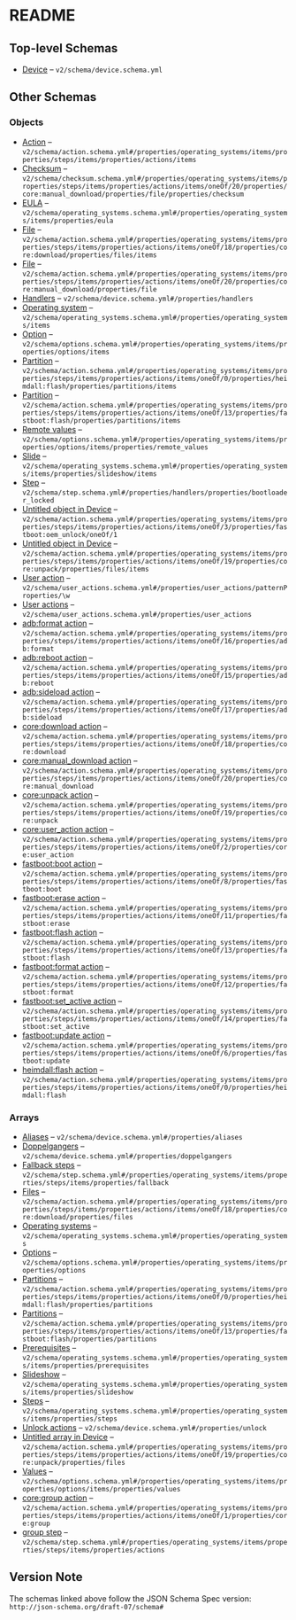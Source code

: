 # README

## Top-level Schemas

-   [Device](./device.md "Device configuration for the UBports Installer") – `v2/schema/device.schema.yml`

## Other Schemas

### Objects

-   [Action](./device-properties-operating-systems-operating-system-properties-steps-step-properties-group-step-action.md "Atomic action") – `v2/schema/action.schema.yml#/properties/operating_systems/items/properties/steps/items/properties/actions/items`
-   [Checksum](./device-properties-operating-systems-operating-system-properties-steps-step-properties-group-step-action-oneof-coremanual_download-action-properties-coremanual_download-action-properties-file-properties-checksum.md "Verify a file's integrity by checking it with a hashing algorithm") – `v2/schema/checksum.schema.yml#/properties/operating_systems/items/properties/steps/items/properties/actions/items/oneOf/20/properties/core:manual_download/properties/file/properties/checksum`
-   [EULA](./device-properties-operating-systems-operating-system-properties-eula.md "An end-user license agreement") – `v2/schema/operating_systems.schema.yml#/properties/operating_systems/items/properties/eula`
-   [File](./device-properties-operating-systems-operating-system-properties-steps-step-properties-group-step-action-oneof-coredownload-action-properties-coredownload-action-properties-files-file.md) – `v2/schema/action.schema.yml#/properties/operating_systems/items/properties/steps/items/properties/actions/items/oneOf/18/properties/core:download/properties/files/items`
-   [File](./device-properties-operating-systems-operating-system-properties-steps-step-properties-group-step-action-oneof-coremanual_download-action-properties-coremanual_download-action-properties-file.md "File to download") – `v2/schema/action.schema.yml#/properties/operating_systems/items/properties/steps/items/properties/actions/items/oneOf/20/properties/core:manual_download/properties/file`
-   [Handlers](./device-properties-handlers.md "Steps to run to handle specific known errors") – `v2/schema/device.schema.yml#/properties/handlers`
-   [Operating system](./device-properties-operating-systems-operating-system.md "An operating system available for installation") – `v2/schema/operating_systems.schema.yml#/properties/operating_systems/items`
-   [Option](./device-properties-operating-systems-operating-system-properties-options-option.md "Option for the installation") – `v2/schema/options.schema.yml#/properties/operating_systems/items/properties/options/items`
-   [Partition](./device-properties-operating-systems-operating-system-properties-steps-step-properties-group-step-action-oneof-heimdallflash-action-properties-heimdallflash-action-properties-partitions-partition.md "Partition to flash") – `v2/schema/action.schema.yml#/properties/operating_systems/items/properties/steps/items/properties/actions/items/oneOf/0/properties/heimdall:flash/properties/partitions/items`
-   [Partition](./device-properties-operating-systems-operating-system-properties-steps-step-properties-group-step-action-oneof-fastbootflash-action-properties-fastbootflash-action-properties-partitions-partition.md "Partition to flash") – `v2/schema/action.schema.yml#/properties/operating_systems/items/properties/steps/items/properties/actions/items/oneOf/13/properties/fastboot:flash/properties/partitions/items`
-   [Remote values](./device-properties-operating-systems-operating-system-properties-options-option-properties-remote-values.md "If the values can be generated from a remote source like the systemimage api, this provides the required information for that") – `v2/schema/options.schema.yml#/properties/operating_systems/items/properties/options/items/properties/remote_values`
-   [Slide](./device-properties-operating-systems-operating-system-properties-slideshow-slide.md "Slide about the operating system") – `v2/schema/operating_systems.schema.yml#/properties/operating_systems/items/properties/slideshow/items`
-   [Step](./device-properties-handlers-properties-step.md "Installation step") – `v2/schema/step.schema.yml#/properties/handlers/properties/bootloader_locked`
-   [Untitled object in Device](./device-properties-operating-systems-operating-system-properties-steps-step-properties-group-step-action-oneof-fastbootoem_unlock-action-properties-fastbootoem_unlock-action-oneof-1.md) – `v2/schema/action.schema.yml#/properties/operating_systems/items/properties/steps/items/properties/actions/items/oneOf/3/properties/fastboot:oem_unlock/oneOf/1`
-   [Untitled object in Device](./device-properties-operating-systems-operating-system-properties-steps-step-properties-group-step-action-oneof-coreunpack-action-properties-coreunpack-action-properties-files-items.md) – `v2/schema/action.schema.yml#/properties/operating_systems/items/properties/steps/items/properties/actions/items/oneOf/19/properties/core:unpack/properties/files/items`
-   [User action](./device-properties-user-actions-patternproperties-user-action.md "Instruction that can be referenced and presented to the user") – `v2/schema/user_actions.schema.yml#/properties/user_actions/patternProperties/\w`
-   [User actions](./device-properties-user-actions.md "Object that contains instructions for the user for later reference") – `v2/schema/user_actions.schema.yml#/properties/user_actions`
-   [adb:format action](./device-properties-operating-systems-operating-system-properties-steps-step-properties-group-step-action-oneof-adbformat-action-properties-adbformat-action.md) – `v2/schema/action.schema.yml#/properties/operating_systems/items/properties/steps/items/properties/actions/items/oneOf/16/properties/adb:format`
-   [adb:reboot action](./device-properties-operating-systems-operating-system-properties-steps-step-properties-group-step-action-oneof-adbreboot-action-properties-adbreboot-action.md) – `v2/schema/action.schema.yml#/properties/operating_systems/items/properties/steps/items/properties/actions/items/oneOf/15/properties/adb:reboot`
-   [adb:sideload action](./device-properties-operating-systems-operating-system-properties-steps-step-properties-group-step-action-oneof-adbsideload-action-properties-adbsideload-action.md) – `v2/schema/action.schema.yml#/properties/operating_systems/items/properties/steps/items/properties/actions/items/oneOf/17/properties/adb:sideload`
-   [core:download action](./device-properties-operating-systems-operating-system-properties-steps-step-properties-group-step-action-oneof-coredownload-action-properties-coredownload-action.md) – `v2/schema/action.schema.yml#/properties/operating_systems/items/properties/steps/items/properties/actions/items/oneOf/18/properties/core:download`
-   [core:manual_download action](./device-properties-operating-systems-operating-system-properties-steps-step-properties-group-step-action-oneof-coremanual_download-action-properties-coremanual_download-action.md) – `v2/schema/action.schema.yml#/properties/operating_systems/items/properties/steps/items/properties/actions/items/oneOf/20/properties/core:manual_download`
-   [core:unpack action](./device-properties-operating-systems-operating-system-properties-steps-step-properties-group-step-action-oneof-coreunpack-action-properties-coreunpack-action.md) – `v2/schema/action.schema.yml#/properties/operating_systems/items/properties/steps/items/properties/actions/items/oneOf/19/properties/core:unpack`
-   [core:user_action action](./device-properties-operating-systems-operating-system-properties-steps-step-properties-group-step-action-oneof-coreuser_action-action-properties-coreuser_action-action.md) – `v2/schema/action.schema.yml#/properties/operating_systems/items/properties/steps/items/properties/actions/items/oneOf/2/properties/core:user_action`
-   [fastboot:boot action](./device-properties-operating-systems-operating-system-properties-steps-step-properties-group-step-action-oneof-fastbootboot-action-properties-fastbootboot-action.md) – `v2/schema/action.schema.yml#/properties/operating_systems/items/properties/steps/items/properties/actions/items/oneOf/8/properties/fastboot:boot`
-   [fastboot:erase action](./device-properties-operating-systems-operating-system-properties-steps-step-properties-group-step-action-oneof-fastbooterase-action-properties-fastbooterase-action.md) – `v2/schema/action.schema.yml#/properties/operating_systems/items/properties/steps/items/properties/actions/items/oneOf/11/properties/fastboot:erase`
-   [fastboot:flash action](./device-properties-operating-systems-operating-system-properties-steps-step-properties-group-step-action-oneof-fastbootflash-action-properties-fastbootflash-action.md) – `v2/schema/action.schema.yml#/properties/operating_systems/items/properties/steps/items/properties/actions/items/oneOf/13/properties/fastboot:flash`
-   [fastboot:format action](./device-properties-operating-systems-operating-system-properties-steps-step-properties-group-step-action-oneof-fastbootformat-action-properties-fastbootformat-action.md) – `v2/schema/action.schema.yml#/properties/operating_systems/items/properties/steps/items/properties/actions/items/oneOf/12/properties/fastboot:format`
-   [fastboot:set_active action](./device-properties-operating-systems-operating-system-properties-steps-step-properties-group-step-action-oneof-fastbootset_active-action-properties-fastbootset_active-action.md) – `v2/schema/action.schema.yml#/properties/operating_systems/items/properties/steps/items/properties/actions/items/oneOf/14/properties/fastboot:set_active`
-   [fastboot:update action](./device-properties-operating-systems-operating-system-properties-steps-step-properties-group-step-action-oneof-fastbootupdate-action-properties-fastbootupdate-action.md) – `v2/schema/action.schema.yml#/properties/operating_systems/items/properties/steps/items/properties/actions/items/oneOf/6/properties/fastboot:update`
-   [heimdall:flash action](./device-properties-operating-systems-operating-system-properties-steps-step-properties-group-step-action-oneof-heimdallflash-action-properties-heimdallflash-action.md) – `v2/schema/action.schema.yml#/properties/operating_systems/items/properties/steps/items/properties/actions/items/oneOf/0/properties/heimdall:flash`

### Arrays

-   [Aliases](./device-properties-aliases.md "Alternative codenames this device might be identified as") – `v2/schema/device.schema.yml#/properties/aliases`
-   [Doppelgangers](./device-properties-doppelgangers.md "Codenames of devices this device should not be confused with") – `v2/schema/device.schema.yml#/properties/doppelgangers`
-   [Fallback steps](./device-properties-operating-systems-operating-system-properties-steps-step-properties-fallback-steps.md) – `v2/schema/step.schema.yml#/properties/operating_systems/items/properties/steps/items/properties/fallback`
-   [Files](./device-properties-operating-systems-operating-system-properties-steps-step-properties-group-step-action-oneof-coredownload-action-properties-coredownload-action-properties-files.md "Array of files to download") – `v2/schema/action.schema.yml#/properties/operating_systems/items/properties/steps/items/properties/actions/items/oneOf/18/properties/core:download/properties/files`
-   [Operating systems](./device-properties-operating-systems.md "An array of objects describing operating systems available for installation") – `v2/schema/operating_systems.schema.yml#/properties/operating_systems`
-   [Options](./device-properties-operating-systems-operating-system-properties-options.md "Options for the installation") – `v2/schema/options.schema.yml#/properties/operating_systems/items/properties/options`
-   [Partitions](./device-properties-operating-systems-operating-system-properties-steps-step-properties-group-step-action-oneof-heimdallflash-action-properties-heimdallflash-action-properties-partitions.md "Partitions to flash") – `v2/schema/action.schema.yml#/properties/operating_systems/items/properties/steps/items/properties/actions/items/oneOf/0/properties/heimdall:flash/properties/partitions`
-   [Partitions](./device-properties-operating-systems-operating-system-properties-steps-step-properties-group-step-action-oneof-fastbootflash-action-properties-fastbootflash-action-properties-partitions.md "Partitions to flash") – `v2/schema/action.schema.yml#/properties/operating_systems/items/properties/steps/items/properties/actions/items/oneOf/13/properties/fastboot:flash/properties/partitions`
-   [Prerequisites](./device-properties-operating-systems-operating-system-properties-prerequisites.md "An array of strings referring to user_actions defined above that are needed before the installation") – `v2/schema/operating_systems.schema.yml#/properties/operating_systems/items/properties/prerequisites`
-   [Slideshow](./device-properties-operating-systems-operating-system-properties-slideshow.md "An array of slides presenting the operating system's most compelling features") – `v2/schema/operating_systems.schema.yml#/properties/operating_systems/items/properties/slideshow`
-   [Steps](./device-properties-operating-systems-operating-system-properties-steps.md "An ordered array of objects describing steps required to install the operating system") – `v2/schema/operating_systems.schema.yml#/properties/operating_systems/items/properties/steps`
-   [Unlock actions](./device-properties-unlock-actions.md "An array of strings referring to user_actions defined above that are needed to unlock the device") – `v2/schema/device.schema.yml#/properties/unlock`
-   [Untitled array in Device](./device-properties-operating-systems-operating-system-properties-steps-step-properties-group-step-action-oneof-coreunpack-action-properties-coreunpack-action-properties-files.md) – `v2/schema/action.schema.yml#/properties/operating_systems/items/properties/steps/items/properties/actions/items/oneOf/19/properties/core:unpack/properties/files`
-   [Values](./device-properties-operating-systems-operating-system-properties-options-option-properties-values.md "List of values for the select") – `v2/schema/options.schema.yml#/properties/operating_systems/items/properties/options/items/properties/values`
-   [core:group action](./device-properties-operating-systems-operating-system-properties-steps-step-properties-group-step-action-oneof-coregroup-action-properties-coregroup-action.md) – `v2/schema/action.schema.yml#/properties/operating_systems/items/properties/steps/items/properties/actions/items/oneOf/1/properties/core:group`
-   [group step](./device-properties-operating-systems-operating-system-properties-steps-step-properties-group-step.md) – `v2/schema/step.schema.yml#/properties/operating_systems/items/properties/steps/items/properties/actions`

## Version Note

The schemas linked above follow the JSON Schema Spec version: `http://json-schema.org/draft-07/schema#`
